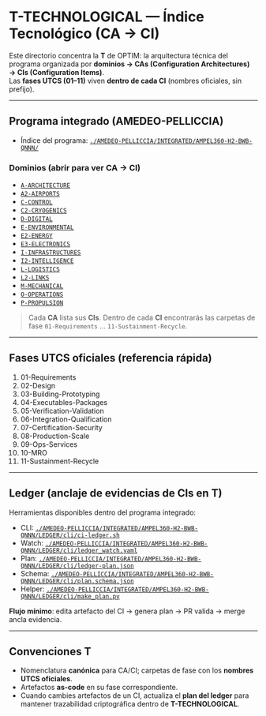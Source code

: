 # T-TECHNOLOGICAL — Índice Tecnológico (CA → CI)

Este directorio concentra la **T** de OPTIM: la arquitectura técnica del programa organizada por **dominios → CAs (Configuration Architectures) → CIs (Configuration Items)**.  
Las **fases UTCS (01–11)** viven **dentro de cada CI** (nombres oficiales, sin prefijo).

---

## Programa integrado (AMEDEO-PELLICCIA)
- Índice del programa: [`./AMEDEO-PELLICCIA/INTEGRATED/AMPEL360-H2-BWB-QNNN/`](./AMEDEO-PELLICCIA/INTEGRATED/AMPEL360-H2-BWB-QNNN/)

### Dominios (abrir para ver CA → CI)
- [`A-ARCHITECTURE`](./AMEDEO-PELLICCIA/INTEGRATED/AMPEL360-H2-BWB-QNNN/A-ARCHITECTURE/)
- [`A2-AIRPORTS`](./AMEDEO-PELLICCIA/INTEGRATED/AMPEL360-H2-BWB-QNNN/A2-AIRPORTS/)
- [`C-CONTROL`](./AMEDEO-PELLICCIA/INTEGRATED/AMPEL360-H2-BWB-QNNN/C-CONTROL/)
- [`C2-CRYOGENICS`](./AMEDEO-PELLICCIA/INTEGRATED/AMPEL360-H2-BWB-QNNN/C2-CRYOGENICS/)
- [`D-DIGITAL`](./AMEDEO-PELLICCIA/INTEGRATED/AMPEL360-H2-BWB-QNNN/D-DIGITAL/)
- [`E-ENVIRONMENTAL`](./AMEDEO-PELLICCIA/INTEGRATED/AMPEL360-H2-BWB-QNNN/E-ENVIRONMENTAL/)
- [`E2-ENERGY`](./AMEDEO-PELLICCIA/INTEGRATED/AMPEL360-H2-BWB-QNNN/E2-ENERGY/)
- [`E3-ELECTRONICS`](./AMEDEO-PELLICCIA/INTEGRATED/AMPEL360-H2-BWB-QNNN/E3-ELECTRONICS/)
- [`I-INFRASTRUCTURES`](./AMEDEO-PELLICCIA/INTEGRATED/AMPEL360-H2-BWB-QNNN/I-INFRASTRUCTURES/)
- [`I2-INTELLIGENCE`](./AMEDEO-PELLICCIA/INTEGRATED/AMPEL360-H2-BWB-QNNN/I2-INTELLIGENCE/)
- [`L-LOGISTICS`](./AMEDEO-PELLICCIA/INTEGRATED/AMPEL360-H2-BWB-QNNN/L-LOGISTICS/)
- [`L2-LINKS`](./AMEDEO-PELLICCIA/INTEGRATED/AMPEL360-H2-BWB-QNNN/L2-LINKS/)
- [`M-MECHANICAL`](./AMEDEO-PELLICCIA/INTEGRATED/AMPEL360-H2-BWB-QNNN/M-MECHANICAL/)
- [`O-OPERATIONS`](./AMEDEO-PELLICCIA/INTEGRATED/AMPEL360-H2-BWB-QNNN/O-OPERATIONS/)
- [`P-PROPULSION`](./AMEDEO-PELLICCIA/INTEGRATED/AMPEL360-H2-BWB-QNNN/P-PROPULSION/)

> Cada **CA** lista sus **CIs**. Dentro de cada **CI** encontrarás las carpetas de fase `01-Requirements` … `11-Sustainment-Recycle`.

---

## Fases UTCS oficiales (referencia rápida)
1. 01-Requirements  
2. 02-Design  
3. 03-Building-Prototyping  
4. 04-Executables-Packages  
5. 05-Verification-Validation  
6. 06-Integration-Qualification  
7. 07-Certification-Security  
8. 08-Production-Scale  
9. 09-Ops-Services  
10. 10-MRO  
11. 11-Sustainment-Recycle

---

## Ledger (anclaje de evidencias de CIs en T)
Herramientas disponibles dentro del programa integrado:
- CLI:    [`./AMEDEO-PELLICCIA/INTEGRATED/AMPEL360-H2-BWB-QNNN/LEDGER/cli/ci-ledger.sh`](./AMEDEO-PELLICCIA/INTEGRATED/AMPEL360-H2-BWB-QNNN/LEDGER/cli/ci-ledger.sh)
- Watch:  [`./AMEDEO-PELLICCIA/INTEGRATED/AMPEL360-H2-BWB-QNNN/LEDGER/cli/ledger_watch.yaml`](./AMEDEO-PELLICCIA/INTEGRATED/AMPEL360-H2-BWB-QNNN/LEDGER/cli/ledger_watch.yaml)
- Plan:   [`./AMEDEO-PELLICCIA/INTEGRATED/AMPEL360-H2-BWB-QNNN/LEDGER/cli/ledger-plan.json`](./AMEDEO-PELLICCIA/INTEGRATED/AMPEL360-H2-BWB-QNNN/LEDGER/cli/ledger-plan.json)
- Schema: [`./AMEDEO-PELLICCIA/INTEGRATED/AMPEL360-H2-BWB-QNNN/LEDGER/cli/plan.schema.json`](./AMEDEO-PELLICCIA/INTEGRATED/AMPEL360-H2-BWB-QNNN/LEDGER/cli/plan.schema.json)
- Helper: [`./AMEDEO-PELLICCIA/INTEGRATED/AMPEL360-H2-BWB-QNNN/LEDGER/cli/make_plan.py`](./AMEDEO-PELLICCIA/INTEGRATED/AMPEL360-H2-BWB-QNNN/LEDGER/cli/make_plan.py)

**Flujo mínimo**: edita artefacto del CI → genera plan → PR valida → merge ancla evidencia.

---

## Convenciones T
- Nomenclatura **canónica** para CA/CI; carpetas de fase con los **nombres UTCS oficiales**.  
- Artefactos **as-code** en su fase correspondiente.  
- Cuando cambies artefactos de un CI, actualiza el **plan del ledger** para mantener trazabilidad criptográfica dentro de **T-TECHNOLOGICAL**.
